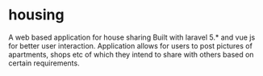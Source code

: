 # housing
A web based application for house sharing
Built with laravel 5.* and vue js for better user interaction.
Application allows for users to post pictures of apartments, shops etc of which they intend to share with others based on certain requirements.
